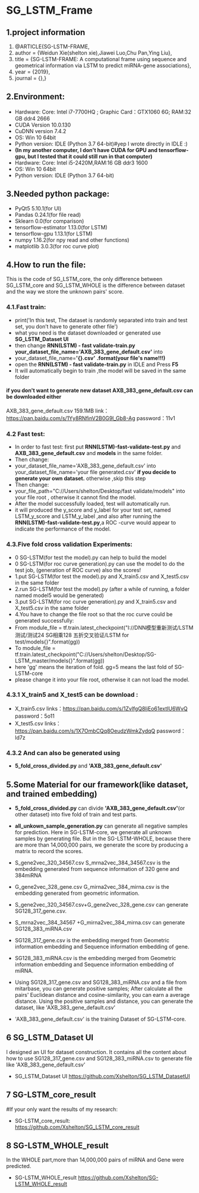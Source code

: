 # SG_LSTM_Frame

## 1.project information 
1. @ARTICLE{SG-LSTM-FRAME,
2. author = {Weidun Xie(shelton xie),Jiawei Luo,Chu Pan,Ying Liu},  
3. title = {SG-LSTM-FRAME: A computational frame using sequence and geometrical information via LSTM to predict miRNA-gene associations},
4. year = {2019},  
5. journal = {},}  

## 2.Environment: 
- Hardware: Core: Intel i7-7700HQ ;  Graphic Card：GTX1060 6G;  RAM:32 GB ddr4 2666
- CUDA Version 10.0.130
- CuDNN version 7.4.2
- OS: Win 10 64bit
- Python version: IDLE (Python 3.7 64-bit)#yep I wrote directly in IDLE :)
- **(In my another computer, I don't have CUDA for GPU and tensorflow-gpu, but I tested that it could still run in that computer)**
- Hardware: Core: Intel i5-2420M,RAM:16 GB ddr3 1600
- OS: Win 10 64bit
- Python version: IDLE (Python 3.7 64-bit)
## 3.Needed python package: 
- PyQt5                5.10.1(for UI)
- Pandas               0.24.1(for file read)
- Sklearn              0.0(for comparison)
- tensorflow-estimator 1.13.0(for LSTM)
- tensorflow-gpu       1.13.1(for LSTM)
- numpy                1.16.2(for npy read and other functions)
- matplotlib           3.0.3(for roc curve plot)


## 4.How to run the file:
This is the code of SG_LSTM_core, the only difference between SG_LSTM_core and SG_LSTM_WHOLE is the difference between dataset and the way we store the unknown pairs' score.
### 4.1.Fast train:
-  print('In this test, The dataset is randomly separated into train and test set, you don’t have to generate other file')
-  what you need is the dataset downloaded or generated use **SG_LSTM_Dataset UI**
-  then change **RNN(LSTM) - fast validate-train.py**  **your_dataset_file_name='AXB_383_gene_default.csv'** into 
-  your_dataset_file_name=**'{}.csv'** **.format(your file's name!!!)**
-  open the **RNN(LSTM) - fast validate-train.py** in IDLE and Press **F5**
-  It will automatically begin to train ,the model will be saved in the same folder
#### if you don't want to generate new dataset AXB_383_gene_default.csv can be downloaded either 
AXB_383_gene_default.csv 159.1MB 
link：https://pan.baidu.com/s/1Yy8RNfinV2B0G9l_Gb8-Ag  password：11v1 
### 4.2 Fast test:
- In order to fast test: first put **RNN(LSTM)-fast-validate-test.py** and **AXB_383_gene_default.csv** and **models** in the same folder.
-  Then change:
-  your_dataset_file_name='AXB_383_gene_default.csv' into your_dataset_file_name='your file generated.csv' **if you decide to generate your own dataset.** otherwise ,skip this step
-  Then change:
-  your_file_path="C://Users/shelton/Desktop/fast validate/models"  into your file root , otherwise it cannot find the model.
-  After the model successfully loaded, test will automatically run. 
-  it will produced the y_score and y_label for your test set, named LSTM_y_score and LSTM_y_label ,and also after running the **RNN(LSTM)-fast-validate-test.py**,a ROC -curve would appear to indicate the performance of the model.


### 4.3.Five fold cross validation Experiments:
- 0 SG-LSTM(for test the model).py can help to build the model
- 0 SG-LSTM(for roc curve generation).py can use the model to do the test job, (generation of ROC curve)
also the scores!
- 1.put SG-LSTM(for test the model).py and X_train5.csv and X_test5.csv in the same folder
- 2.run SG-LSTM(for test the model).py (after a while of running, a folder named model5 would be generated)
- 3.put SG-LSTM(for roc curve generation).py and X_train5.csv and X_test5.csv in the same folder
- 4.You have to change the file root so that the roc curve could be generated successfully:
- From module_file = tf.train.latest_checkpoint("I://DNN模型重新测试/LSTM测试/测试24 SG相乘128 五折交叉验证/LSTM for test/models{}".format(gg))
- To module_file = tf.train.latest_checkpoint("C://Users/shelton/Desktop/SG-LSTM_master/models{}".format(gg))
- here 'gg' means the iteration of fold. gg=5 means the last fold of SG-LSTM-core
- please change it into your file root, otherwise it can not load the model.
 
 ### 4.3.1 X_train5 and X_test5 can be download :
- X_train5.csv
 links：https://pan.baidu.com/s/1ZvlfgQ8IjEo61extIU6WvQ 
 password：5o11 
- X_test5.csv
links：https://pan.baidu.com/s/1X7OmbCQq8OeudzWmkZydqQ 
password：ld7z 
### 4.3.2 And can also be generated using 
 - **5_fold_cross_divided.py** and  **'AXB_383_gene_default.csv'**
 ## 5.Some Material for our framework(like dataset, and trained embedding)
 - **5_fold_cross_divided.py** can divide **'AXB_383_gene_default.csv'**(or other dataset) into five fold of train and test parts.
 - **all_unkown_sample_generation.py** can generate all negative samples for prediction. Here in SG-LSTM-core, we generate all unknown samples by generating file. But in the SG-LSTM-WHOLE, because there are more than 14,000,000 pairs, we generate the score by producing a matrix to record the scores.
 
- S_gene2vec_320_34567.csv S_mrna2vec_384_34567.csv is the embedding generated from sequence information of 320 gene and 384miRNA
- G_gene2vec_328_gene.csv G_mirna2vec_384_mirna.csv is the embedding generated from geometric information.

- S_gene2vec_320_34567.csv+G_gene2vec_328_gene.csv can generate SG128_317_gene.csv.
- S_mrna2vec_384_34567 +G_mirna2vec_384_mirna.csv can generate SG128_383_miRNA.csv

- SG128_317_gene.csv is the embedding merged from Geometric information embedding and Sequence information embedding of gene.
- SG128_383_miRNA.csv is the embedding merged from Geometric information embedding and Sequence information embedding of miRNA.

- Using SG128_317_gene.csv and SG128_383_miRNA.csv and a file from mitarbase, you can generate positive samples;
After calculate all the pairs' Euclidean distance and cosine-similarity, you can earn a average distance. Using the positive samples and distance, you can generate the dataset, like 'AXB_383_gene_default.csv'

- 'AXB_383_gene_default.csv' is the training Dataset of SG-LSTM-core.


<p>
  
## 6 SG_LSTM_Dataset UI 
I designed an UI for dataset construction. It contains all the content about how to use SG128_317_gene.csv and SG128_383_miRNA.csv to generate file like  'AXB_383_gene_default.csv'
- SG_LSTM_Dataset UI  https://github.com/Xshelton/SG_LSTM_DatasetUI

<p>
 
 ## 7 SG-LSTM_core_result
 #If your only want the results of my research:
 - SG-LSTM_core_result: https://github.com/Xshelton/SG_LSTM_core_result
 
 <p>
 
  ## 8 SG-LSTM_WHOLE_result
  In the WHOLE part,more than 14,000,000 pairs of miRNA and Gene were predicted.
 - SG-LSTM_WHOLE_result https://github.com/Xshelton/SG-LSTM_WHOLE_result
